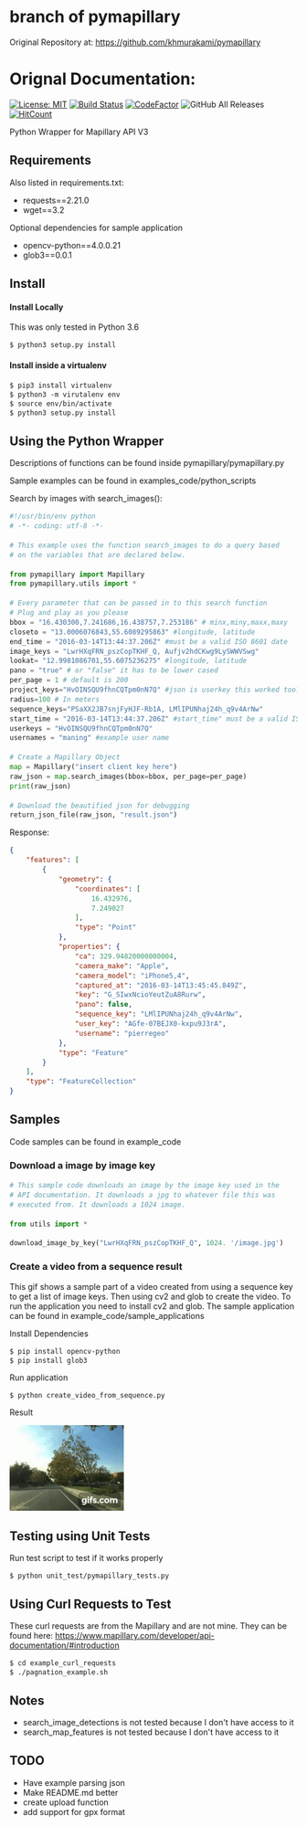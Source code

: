 # branch of pymapillary
Original Repository at: https://github.com/khmurakami/pymapillary

# Orignal Documentation:

[![License: MIT](https://img.shields.io/badge/License-MIT-yellow.svg)](https://opensource.org/licenses/MIT)
[![Build Status](https://travis-ci.com/khmurakami/pymapillary.svg?token=GdqQUUu1xsypr1oorMoh&branch=master)](https://travis-ci.com/khmurakami/pymapillary)
[![CodeFactor](https://www.codefactor.io/repository/github/khmurakami/pymapillary/badge)](https://www.codefactor.io/repository/github/khmurakami/pymapillary)
![GitHub All Releases](https://img.shields.io/github/downloads/khmurakami/pymapillary/total.svg)
[![HitCount](http://hits.dwyl.com/khmurakami/pymapillary.svg)](http://hits.dwyl.com/khmurakami/pymapillary)

Python Wrapper for Mapillary API V3

## Requirements

Also listed in requirements.txt:

- requests==2.21.0
- wget==3.2

Optional dependencies for sample application

- opencv-python==4.0.0.21
- glob3==0.0.1

## Install

#### Install Locally

This was only tested in Python 3.6

```shell
$ python3 setup.py install
```

#### Install inside a virtualenv
```shell
$ pip3 install virtualenv
$ python3 -m virutalenv env
$ source env/bin/activate
$ python3 setup.py install
```

## Using the Python Wrapper

Descriptions of functions can be found inside pymapillary/pymapillary.py

Sample examples can be found in examples_code/python_scripts

Search by images with search_images():
```python
#!/usr/bin/env python
# -*- coding: utf-8 -*-

# This example uses the function search_images to do a query based
# on the variables that are declared below.

from pymapillary import Mapillary
from pymapillary.utils import *

# Every parameter that can be passed in to this search function
# Plug and play as you please
bbox = "16.430300,7.241686,16.438757,7.253186" # minx,miny,maxx,maxy
closeto = "13.0006076843,55.6089295863" #longitude, latitude
end_time = "2016-03-14T13:44:37.206Z" #must be a valid ISO 8601 date
image_keys = "LwrHXqFRN_pszCopTKHF_Q, Aufjv2hdCKwg9LySWWVSwg"
lookat= "12.9981086701,55.6075236275" #longitude, latitude
pano = "true" # or "false" it has to be lower cased
per_page = 1 # default is 200
project_keys="HvOINSQU9fhnCQTpm0nN7Q" #json is userkey this worked too? PSaXX2JB7snjFyHJF-Rb1A for sequence key? JnLaPNIam8LFNZL1Zh9bPQ all keys work?
radius=100 # In meters
sequence_keys="PSaXX2JB7snjFyHJF-Rb1A, LMlIPUNhaj24h_q9v4ArNw"
start_time = "2016-03-14T13:44:37.206Z" #start_time" must be a valid ISO 8601 date
userkeys = "HvOINSQU9fhnCQTpm0nN7Q"
usernames = "maning" #example user name

# Create a Mapillary Object
map = Mapillary("insert client key here")
raw_json = map.search_images(bbox=bbox, per_page=per_page)
print(raw_json)

# Download the beautified json for debugging
return_json_file(raw_json, "result.json")
```

Response:
```json
{
    "features": [
        {
            "geometry": {
                "coordinates": [
                    16.432976,
                    7.249027
                ],
                "type": "Point"
            },
            "properties": {
                "ca": 329.94820000000004,
                "camera_make": "Apple",
                "camera_model": "iPhone5,4",
                "captured_at": "2016-03-14T13:45:45.849Z",
                "key": "G_SIwxNcioYeutZuA8Rurw",
                "pano": false,
                "sequence_key": "LMlIPUNhaj24h_q9v4ArNw",
                "user_key": "AGfe-07BEJX0-kxpu9J3rA",
                "username": "pierregeo"
            },
            "type": "Feature"
        }
    ],
    "type": "FeatureCollection"
}
```

## Samples

Code samples can be found in example_code

### Download a image by image key


```python
# This sample code downloads an image by the image key used in the
# API documentation. It downloads a jpg to whatever file this was
# executed from. It downloads a 1024 image.

from utils import *

download_image_by_key("LwrHXqFRN_pszCopTKHF_Q", 1024. '/image.jpg')
```

### Create a video from a sequence result

This gif shows a sample part of a video created from using a sequence key to get a list of image keys. Then using cv2 and glob to create the video. To run the application you need to install cv2 and glob. The sample application can be found in example_code/sample_applications

Install Dependencies
```shell
$ pip install opencv-python
$ pip install glob3
```

Run application
```shell
$ python create_video_from_sequence.py
```

Result

![Alt Text](example_code/sample_applications/result.gif)

## Testing using Unit Tests

Run test script to test if it works properly

```shell
$ python unit_test/pymapillary_tests.py
```

## Using Curl Requests to Test

These curl requests are from the Mapillary and are not mine. They can be found here: <https://www.mapillary.com/developer/api-documentation/#introduction>

```
$ cd example_curl_requests
$ ./pagnation_example.sh
```

## Notes

- search_image_detections is not tested because I don't have access to it
- search_map_features is not tested because I don't have access to it


## TODO

- Have example parsing json
- Make README.md better
- create upload function
- add support for gpx format
